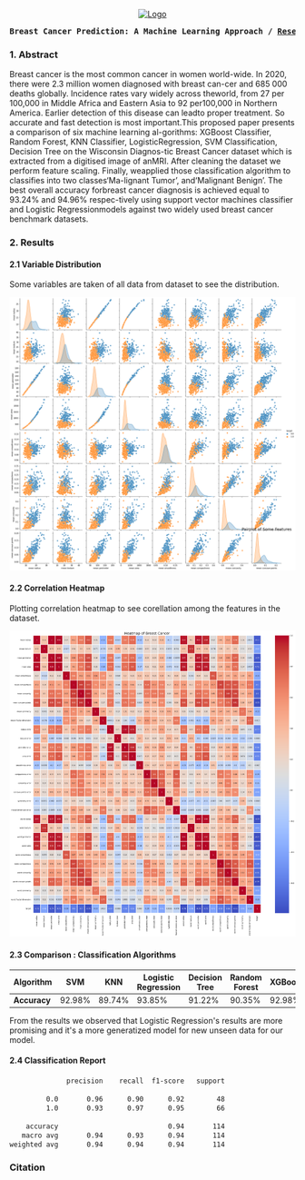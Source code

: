<p align="center">
  <a href="https://cognopy.vercel.app">
    <img src="https://github.com/instillai/machine-learning-course/blob/master/_img/intro.png" alt="Logo" width="220" length="220" >
  </a>
</p>

<p><pre align="center">
<strong>Breast Cancer Prediction: A Machine Learning Approach / <a href="https://www.youtube.com/channel/UCX7oe66V8zyFpAJyMfPL9VA">​Research Paper​</a></pre></p></strong>

### 1. Abstract
Breast cancer is the most common cancer in women world-wide. In 2020, there were 2.3 million women diagnosed with breast can-cer and 685 000 deaths globally. Incidence rates vary widely across theworld, from 27 per 100,000 in Middle Africa and Eastern Asia to 92 per100,000 in Northern America. Earlier detection of this disease can leadto proper treatment. So accurate and fast detection is most important.This proposed paper presents a comparison of six machine learning al-gorithms: XGBoost Classifier, Random Forest, KNN Classifier, LogisticRegression, SVM Classification, Decision Tree on the Wisconsin Diagnos-tic Breast Cancer dataset which is extracted from a digitised image of anMRI. After cleaning the dataset we perform feature scaling. Finally, weapplied those classification algorithm to classifies into two classes‘Ma-lignant  Tumor’, and‘Malignant  Benign’. The best overall accuracy forbreast cancer diagnosis is achieved equal to 93.24% and 94.96% respec-tively using support vector machines classifier and Logistic Regressionmodels against two widely used breast cancer benchmark datasets.

### 2. Results

#### 2.1 Variable Distribution
Some variables are taken of all data from dataset to see the distribution.
<p align="center">
  <a href="https://www.youtube.com/channel/UCX7oe66V8zyFpAJyMfPL9VA">
    <img src="https://raw.githubusercontent.com/xiaowuc2/Breast-Cancer-Prediction-A-Machine-Learning-Approach/main/Images/plot.png" alt="Distribution">
  </a>

#### 2.2 Correlation Heatmap
Plotting correlation heatmap to see corellation among the features in the dataset.
 
<p align="center">
  <a href="https://www.youtube.com/channel/UCX7oe66V8zyFpAJyMfPL9VA">
    <img src="https://raw.githubusercontent.com/xiaowuc2/Breast-Cancer-Prediction-A-Machine-Learning-Approach/main/Images/heatmap.png" alt="Heatmap">
  </a>

#### 2.3 Comparison : Classification Algorithms

| Algorithm | SVM | KNN | Logistic Regression | Decision Tree | Random Forest | XGBoost
|-------------|-------|---------|---------|---------|---|---| 
| **Accuracy**  | 92.98%    | 89.74%      | 93.85%      | 91.22%  | 90.35% | 92.98% | 

From the results we observed that Logistic Regression's results are more promising and it's a more generatized model for new unseen data for our model.

#### 2.4 Classification Report 

```
              precision    recall  f1-score   support

         0.0       0.96      0.90      0.92        48
         1.0       0.93      0.97      0.95        66

    accuracy                           0.94       114
   macro avg       0.94      0.93      0.94       114
weighted avg       0.94      0.94      0.94       114

```

### Citation 
```

```

